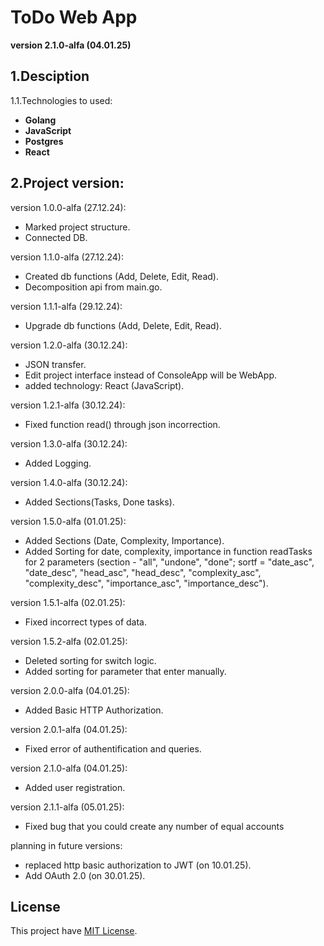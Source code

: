 # ToDo Web App
**version 2.1.0-alfa (04.01.25)**

## 1.Desciption
1.1.Technologies to used:
  - **Golang**
  - **JavaScript**
  - **Postgres**
  - **React**

## 2.Project version:
  version 1.0.0-alfa (27.12.24):
  - Marked project structure.
  - Connected DB.

  version 1.1.0-alfa (27.12.24):
  - Created db functions (Add, Delete, Edit, Read).
  - Decomposition api from main.go.

  version 1.1.1-alfa (29.12.24):
  - Upgrade db functions (Add, Delete, Edit, Read).

  version 1.2.0-alfa (30.12.24):
  - JSON transfer.
  - Edit project interface instead of ConsoleApp will be WebApp.
  - added technology: React (JavaScript).

  version 1.2.1-alfa (30.12.24):
  - Fixed function read() through json incorrection.

  version 1.3.0-alfa (30.12.24):
  - Added Logging.

  version 1.4.0-alfa (30.12.24):
  - Added Sections(Tasks, Done tasks).

  version 1.5.0-alfa (01.01.25):
  - Added Sections (Date, Complexity, Importance).
  - Added Sorting for date, complexity, importance in function readTasks for 2 parameters (section - "all", "undone", "done";
  sortf = "date_asc", "date_desc", "head_asc", "head_desc", "complexity_asc", "complexity_desc", "importance_asc", "importance_desc").

  version 1.5.1-alfa (02.01.25):
  - Fixed incorrect types of data.

  version 1.5.2-alfa (02.01.25):
  - Deleted sorting for switch logic.
  - Added sorting for parameter that enter manually.

  version 2.0.0-alfa (04.01.25):
  - Added Basic HTTP Authorization.

  version 2.0.1-alfa (04.01.25):
  - Fixed error of authentification and queries.

  version 2.1.0-alfa (04.01.25):
  - Added user registration.

  version 2.1.1-alfa (05.01.25):
  - Fixed bug that you could create any number of equal accounts

  planning in future versions:
  - replaced http basic authorization to JWT (on 10.01.25).
  - Add OAuth 2.0 (on 30.01.25).

## License
This project have [MIT License](LICENSE).
